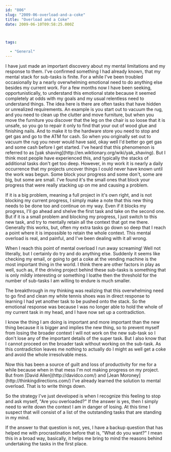 ```yaml
---
id: "806"
slug: "2009-06-overload-and-a-coke"
title: "Overload and a Coke"
date: 2009-06-10T09:58:25.000Z



tags:

  - "General"
---
```

<div class="sqs-html-content">
  <p>I have just made an important discovery about my mental limitations and my response to them.  I've confirmed something I had already known, that my mental stack for sub-tasks is finite.  For a while I've been troubled occasionally by a nearly overwhelming emotional need to do anything else besides my current work.  For a few months now I have been seeking, opportunistically, to understand this emotional state because it seemed completely at odds with my goals and my usual relentless need to understand things.
The idea here is there are often tasks that have hidden or unrealized requirements.  An example is you start out to vacuum the rug, and you need to clean up the clutter and move furniture, but when you move the furniture you discover that the leg on the chair is so loose that it is unsafe, so you go to repair it only to find that your out of wood glue and finishing nails.  And to make it to the hardware store you need to stop and get gas and go to the ATM for cash.  So when you originally set out to vacuum the rug you never would have said, okay well I'd better go get gas and some cash before I get started.  I've heard that this phenomenon is referred to as [yak shaving](http://en.wiktionary.org/wiki/yak_shaving).  But I think most people have experienced this, and typically the stacks of additional tasks don't get too deep.  However, in my work it is nearly a daily occurrence that my projects uncover things I could never have known until the work was begun.  Some block your progress and some don't, some are big, but some are small.  I've found it's the small ones that block your progress that were really stacking up on me and causing a problem.</p>
<p>If it is a big problem, meaning a full project in it's own right, and is not blocking my current progress, I simply make a note that this new thing needs to be done too and continue on my way.  Even if it blocks my progress, I'll go ahead and shelve the first task and take on the second one.  But if it is a small problem and blocking my progress, I just switch to this new task, and try to mentally retain all the context that got me there.  Generally this works, but, often my extra tasks go down so deep that I reach a point where it is impossible to retain the whole context.  This mental overload is real, and painful, and I've been dealing with it all wrong.</p>
<p>When I reach this point of mental overload I run away screaming!  Well not literally, but I certainly do try and do anything else.  Suddenly it seems like checking my email, or going to get a coke at the vending machine is the most important thing in the world. I think there are other factors in play as well, such as, if the driving project behind these sub-tasks is something that is only mildly interesting or something I loathe then the threshold for the number of sub-tasks I am willing to endure is much smaller.</p>
<p>The breakthrough in my thinking was realizing that this overwhelming need to go find and clean my white tennis shoes was in direct response to learning I had yet another task to be pushed onto the stack.  So the emotional response was because I was no longer able to hold the whole of my current task in my head, and I have now set up a contradiction.  </p>
<p>I know the thing I am doing is important and more important than the new thing because it is bigger and implies the new thing, so to prevent myself from losing the broader context I will not work on the new sub-task so I don't lose any of the important details of the super task.  But I also know that I cannot proceed on the broader task without working on the sub-task.  As this contradiction leaves me nothing to actually do I might as well get a coke and avoid the whole irresolvable mess.  </p>
<p>Now this has been a source of guilt and loss of productivity for me for a while because when in that mess I'm not making progress on my project.  But from [David Allen](http://davidco.com/) and [Jean Moroney](http://thinkingdirections.com/) I've already learned the solution to mental overload.  That is to write things down.  </p>
<p>So the strategy I've just developed is when I recognize this feeling to stop and ask myself, "Are you overloaded?"  If the answer is yes, then I simply need to write down the context I am in danger of losing.  At this time I suspect that will consist of a list of the outstanding tasks that are standing in my mind.  </p>
<p>If the answer to that question is not, yes, I have a backup question that has helped me with procrastination before that is, "What do you want?"  I mean this in a broad way, basically, it helps me bring to mind the reasons behind undertaking the tasks in the first place.</p>
</div>
